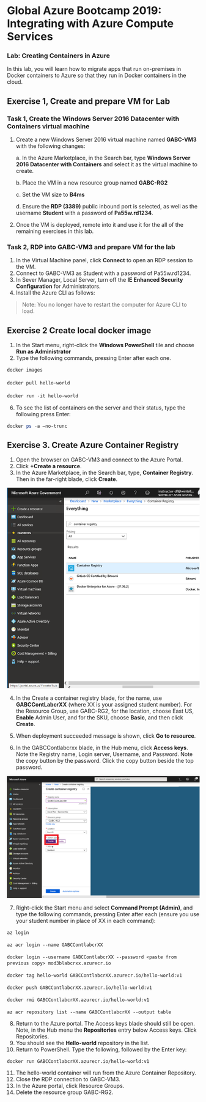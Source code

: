 ﻿# Global Azure Bootcamp 2019: Integrating with Azure Compute Services

### Lab: Creating Containers in Azure

In this lab, you will learn how to migrate apps that run on-premises in Docker containers to Azure so that they run in Docker containers in the cloud.

## Exercise 1, Create and prepare VM for Lab

### Task 1, Create the Windows Server 2016 Datacenter with Containers virtual machine

1.  Create a new Windows Server 2016 virtual machine named **GABC-VM3** with the following changes:

    a. In the Azure Marketplace, in the Search bar, type **Windows Server 2016 Datacenter with Containers** and select it as the virtual machine to create.
       
    b. Place the VM in a new resource group named **GABC-RG2**
    
    c. Set the VM size to **B4ms**
    
    d.  Ensure the **RDP (3389)** public inbound port is selected, as well as the username **Student** with a password of **Pa55w.rd1234**.

2. Once the VM is deployed, remote into it and use it for the all of the remaining exercises in this lab.


### Task 2, RDP into GABC-VM3 and prepare VM for the lab

1.	In the Virtual Machine panel, click **Connect** to open an RDP session to the VM.
2.	Connect to GABC-VM3 as Student with a password of Pa55w.rd1234.
3.  In Sever Manager, Local Server, turn off the **IE Enhanced Security Configuration** for Administrators.
4. 	Install the Azure CLI as follows:  

>Note:  You no longer have to restart the computer for Azure CLI to load.

## Exercise 2  Create local docker image
1.	In the Start menu, right-click the **Windows PowerShell** tile and choose **Run as Administrator**
5.	Type the following commands, pressing Enter after each one.

```powershell
docker images

docker pull hello-world

docker run -it hello-world
```

6.	To see the list of containers on the server and their status, type the following press Enter:

```powershell
docker ps -a –no-trunc
```

## Exercise 3.  Create Azure Container Registry


1.	Open the browser on GABC-VM3 and connect to the Azure Portal.
2.	Click **+Create a resource**.
3.	In the Azure Marketplace, in the Search bar, type, **Container Registry**.  Then in the far-right blade, click **Create**.

![](Images/ContainerReg.PNG)

4.	In the Create a container registry blade, for the name, use **GABCContLabcrXX** (where XX is your assigned student number).  For the Resource Group, use GABC-RG2, for the location, choose East US, **Enable** Admin User, and for the SKU, choose **Basic**, and then click **Create**.

5.	When deployment succeeded message is shown, click **Go to resource**.

6.	In the GABCContlabcrxx blade, in the Hub menu, click **Access keys**.  Note the Registry name, Login server, Username, and Password.  Note the copy button by the password.  Click the copy button beside the top password.

![](Images/CreateContainerReg.png)
 
7.	Right-click the Start menu and select **Command Prompt (Admin)**, and type the following commands, pressing Enter after each (ensure you use your student number in place of XX in each command):

```
az login 

az acr login --name GABCContlabcrXX

docker login --username GABCContlabcrXX --password <paste from previous copy> mod3blabcrxx.azurecr.io

docker tag hello-world GABCContlabcrXX.azurecr.io/hello-world:v1

docker push GABCContlabcrXX.azurecr.io/hello-world:v1

docker rmi GABCContlabcrXX.azurecr.io/hello-world:v1

az acr repository list --name GABCContlabcrXX --output table
```

8.	Return to the Azure portal.  The Access keys blade should still be open.  Note, in the Hub menu the **Repositories** entry below Access keys.  Click Repositories.
9.	You should see the **Hello-world** repository in the list.
10.	Return to PowerShell.  Type the following, followed by the Enter key:

```
docker run GABCContlabcrXX.azurecr.io/hello-world:v1
```
11.	The hello-world container will run from the Azure Container Repository.
12.	Close the RDP connection to GABC-VM3.
13. In the Azure portal, click Resource Groups.
14.	Delete the resource group GABC-RG2.
